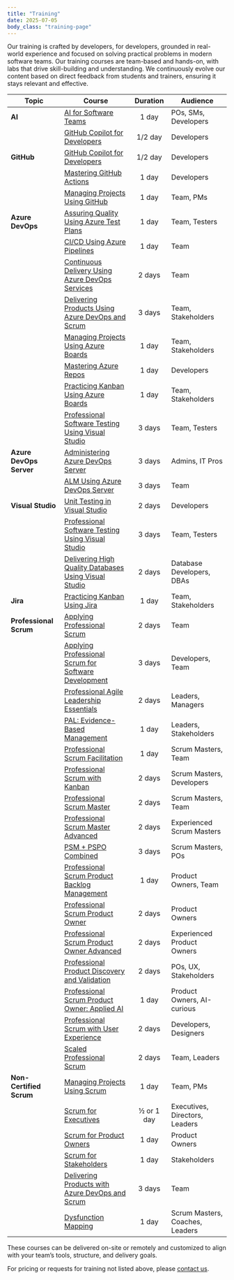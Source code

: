 ```yaml
---
title: "Training"
date: 2025-07-05
body_class: "training-page"
---
```


Our training is crafted by developers, for developers, grounded in real-world experience and focused on solving practical problems in modern software teams. Our training courses are team-based and hands-on, with labs that drive skill-building and understanding. We continuously evolve our content based on direct feedback from students and trainers, ensuring it stays relevant and effective.

| Topic                   | Course                                                                                |  Duration  | Audience                            |
|-------------------------|---------------------------------------------------------------------------------------|:----------:|-------------------------------------|
| **AI**                  | [AI for Software Teams](/aist/)                                                       | 1 day      | POs, SMs, Developers                |
|                         | [GitHub Copilot for Developers](/gcd/)                                                | 1/2 day    | Developers                          |
| **GitHub**              | [GitHub Copilot for Developers](/gcd/)                                                | 1/2 day    | Developers                          |
|                         | [Mastering GitHub Actions](/mga/)                                                     | 1 day      | Developers                          |
|                         | [Managing Projects Using GitHub](/mpg/)                                               | 1 day      | Team, PMs                           |
| **Azure DevOps**        | [Assuring Quality Using Azure Test Plans](/aqatp/)                                    | 1 day      | Team, Testers                       |
|                         | [CI/CD Using Azure Pipelines](/cicd/)                                                 | 1 day      | Team                                |
|                         | [Continuous Delivery Using Azure DevOps Services](/cdads/)                            | 2 days     | Team                                |
|                         | [Delivering Products Using Azure DevOps and Scrum](/dpads/)                           | 3 days     | Team, Stakeholders                  |
|                         | [Managing Projects Using Azure Boards](/mpab/)                                        | 1 day      | Team, Stakeholders                  |
|                         | [Mastering Azure Repos](/mars/)                                                       | 1 day      | Developers                          |
|                         | [Practicing Kanban Using Azure Boards](/pkab/)                                        | 1 day      | Team, Stakeholders                  |
|                         | [Professional Software Testing Using Visual Studio](/ptvs/)                           | 3 days     | Team, Testers                       |
| **Azure DevOps Server** | [Administering Azure DevOps Server](/ads/)                                            | 3 days     | Admins, IT Pros                     |
|                         | [ALM Using Azure DevOps Server](/alm/)                                                | 3 days     | Team                                |
| **Visual Studio**       | [Unit Testing in Visual Studio](/utvs/)                                               | 2 days     | Developers                          |
|                         | [Professional Software Testing Using Visual Studio](/ptvs/)                           | 3 days     | Team, Testers                       |
|                         | [Delivering High Quality Databases Using Visual Studio](/ssdt/)                       | 2 days     | Database Developers, DBAs           |
| **Jira**                | [Practicing Kanban Using Jira](/pkj/)                                                 | 1 day      | Team, Stakeholders                  |
| **Professional Scrum**  | [Applying Professional Scrum](https://scrum.org/aps)                                  | 2 days     | Team                                |
|                         | [Applying Professional Scrum for Software Development](https://scrum.org/aps-sd)      | 3 days     | Developers, Team                    |
|                         | [Professional Agile Leadership Essentials](https://scrum.org/pal-e)                   | 2 days     | Leaders, Managers                   |
|                         | [PAL: Evidence-Based Management](https://scrum.org/pal-ebm)                           | 1 day      | Leaders, Stakeholders               |
|                         | [Professional Scrum Facilitation](https://scrum.org/psfs)                             | 1 day      | Scrum Masters, Team                 |
|                         | [Professional Scrum with Kanban](https://scrum.org/psk)                               | 2 days     | Scrum Masters, Developers           |
|                         | [Professional Scrum Master](https://scrum.org/psm)                                    | 2 days     | Scrum Masters, Team                 |
|                         | [Professional Scrum Master Advanced](https://scrum.org/psm-a)                         | 2 days     | Experienced Scrum Masters           |
|                         | [PSM + PSPO Combined](https://scrum.org/psmpo)                                        | 3 days     | Scrum Masters, POs                  |
|                         | [Professional Scrum Product Backlog Management](https://scrum.org/pspbm)              | 1 day      | Product Owners, Team                |
|                         | [Professional Scrum Product Owner](https://scrum.org/pspo)                            | 2 days     | Product Owners                      |
|                         | [Professional Scrum Product Owner Advanced](https://scrum.org/pspo-a)                 | 2 days     | Experienced Product Owners          |
|                         | [Professional Product Discovery and Validation](https://scrum.org/ppdv)               | 2 days     | POs, UX, Stakeholders               |
|                         | [Professional Scrum Product Owner: Applied AI](https://scrum.org/pspo-ai-essentials)  | 1 day      | Product Owners, AI-curious          |
|                         | [Professional Scrum with User Experience](https://scrum.org/psu)                      | 2 days     | Developers, Designers               |
|                         | [Scaled Professional Scrum](https://scrum.org/sps)                                    | 2 days     | Team, Leaders                       |
| **Non-Certified Scrum** | [Managing Projects Using Scrum](/mps/)                                                | 1 day      | Team, PMs                           |
|                         | [Scrum for Executives](/s4e/)                                                         | ½ or 1 day | Executives, Directors, Leaders      |
|                         | [Scrum for Product Owners](/s4po/)                                                    | 1 day      | Product Owners                      |
|                         | [Scrum for Stakeholders](/s4s/)                                                       | 1 day      | Stakeholders                        |
|                         | [Delivering Products with Azure DevOps and Scrum](/dpads/)                            | 3 days     | Team                                |
|                         | [Dysfunction Mapping](/dm/)                                                           | 1 day      | Scrum Masters, Coaches, Leaders     |
     
These courses can be delivered on-site or remotely and customized to align with your team’s tools, structure, and delivery goals.

For pricing or requests for training not listed above, please [contact us](/contact/).